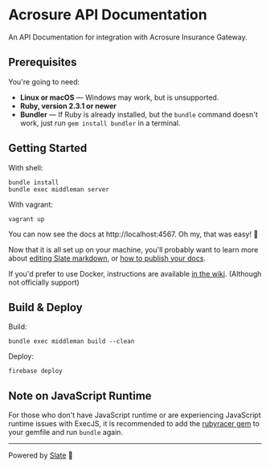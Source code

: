 # Acrosure API Documentation

An API Documentation for integration with Acrosure Insurance Gateway.

## Prerequisites

You're going to need:

 - **Linux or macOS** — Windows may work, but is unsupported.
 - **Ruby, version 2.3.1 or newer**
 - **Bundler** — If Ruby is already installed, but the `bundle` command doesn't work, just run `gem install bundler` in a terminal.

## Getting Started

With shell:
```shell
bundle install
bundle exec middleman server
```

With vagrant:
```shell
vagrant up
```

You can now see the docs at http://localhost:4567. Oh my, that was easy! 🤯

Now that it is all set up on your machine, you'll probably want to learn more about [editing Slate markdown](https://github.com/lord/slate/wiki/Markdown-Syntax), or [how to publish your docs](https://github.com/lord/slate/wiki/Deploying-Slate).

If you'd prefer to use Docker, instructions are available [in the wiki](https://github.com/lord/slate/wiki/Docker). (Although not officially support)

## Build & Deploy

Build:
```shell
bundle exec middleman build --clean
```

Deploy:
```shell
firebase deploy
```

## Note on JavaScript Runtime

For those who don't have JavaScript runtime or are experiencing JavaScript runtime issues with ExecJS, it is recommended to add the [rubyracer gem](https://github.com/cowboyd/therubyracer) to your gemfile and run `bundle` again.

-----

Powered by [Slate](https://github.com/lord/slate) 🤩
